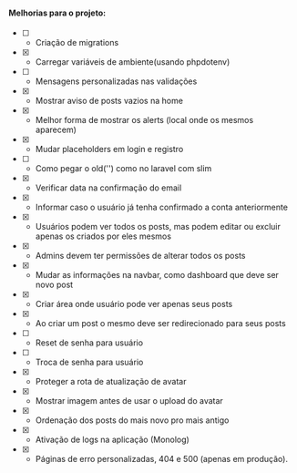 #### Melhorias para o projeto:

- [ ] - Criação de migrations
- [x] - Carregar variáveis de ambiente(usando phpdotenv)
- [ ] - Mensagens personalizadas nas validações
- [x] - Mostrar aviso de posts vazios na home
- [x] - Melhor forma de mostrar os alerts (local onde os mesmos aparecem)
- [x] - Mudar placeholders em login e registro
- [ ] - Como pegar o old('') como no laravel com slim
- [x] - Verificar data na confirmação do email
- [x] - Informar caso o usuário já tenha confirmado a conta anteriormente
- [x] - Usuários podem ver todos os posts, mas podem editar ou excluir apenas os criados por eles mesmos
- [x] - Admins devem ter permissões de alterar todos os posts
- [x] - Mudar as informações na navbar, como dashboard que deve ser novo post
- [x] - Criar área onde usuário pode ver apenas seus posts
- [x] - Ao criar um post o mesmo deve ser redirecionado para seus posts
- [ ] - Reset de senha para usuário
- [ ] - Troca de senha para usuário
- [x] - Proteger a rota de atualização de avatar
- [x] - Mostrar imagem antes de usar o upload do avatar
- [x] - Ordenação dos posts do mais novo pro mais antigo
- [x] - Ativação de logs na aplicação (Monolog)
- [x] - Páginas de erro personalizadas, 404 e 500 (apenas em produção).
